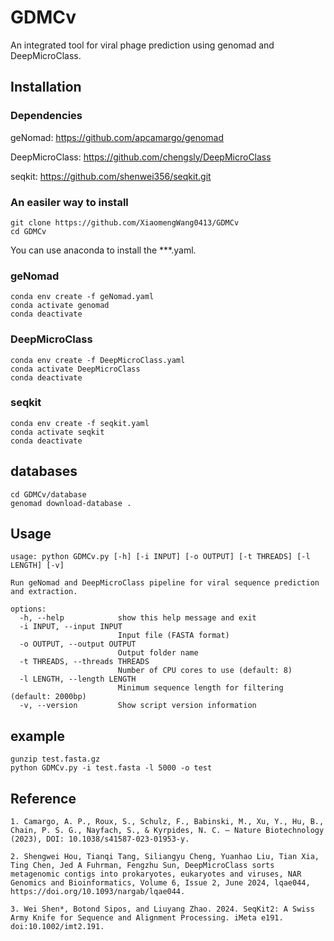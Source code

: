 # GDMCv
An integrated tool for viral phage prediction using genomad and DeepMicroClass.

## Installation
### Dependencies
geNomad: https://github.com/apcamargo/genomad

DeepMicroClass: https://github.com/chengsly/DeepMicroClass

seqkit: https://github.com/shenwei356/seqkit.git

### An easiler way to install
~~~
git clone https://github.com/XiaomengWang0413/GDMCv
cd GDMCv
~~~
You can use anaconda to install the ***.yaml. 
### geNomad
~~~
conda env create -f geNomad.yaml
conda activate genomad
conda deactivate
~~~

### DeepMicroClass
~~~
conda env create -f DeepMicroClass.yaml
conda activate DeepMicroClass
conda deactivate
~~~

### seqkit
~~~
conda env create -f seqkit.yaml
conda activate seqkit
conda deactivate
~~~

## databases
~~~
cd GDMCv/database
genomad download-database .
~~~

## Usage

~~~
usage: python GDMCv.py [-h] [-i INPUT] [-o OUTPUT] [-t THREADS] [-l LENGTH] [-v]

Run geNomad and DeepMicroClass pipeline for viral sequence prediction and extraction.

options:
  -h, --help            show this help message and exit
  -i INPUT, --input INPUT
                        Input file (FASTA format)
  -o OUTPUT, --output OUTPUT
                        Output folder name
  -t THREADS, --threads THREADS
                        Number of CPU cores to use (default: 8)
  -l LENGTH, --length LENGTH
                        Minimum sequence length for filtering (default: 2000bp)
  -v, --version         Show script version information
~~~
## example
~~~
gunzip test.fasta.gz
python GDMCv.py -i test.fasta -l 5000 -o test
~~~

## Reference
~~~
1. Camargo, A. P., Roux, S., Schulz, F., Babinski, M., Xu, Y., Hu, B., Chain, P. S. G., Nayfach, S., & Kyrpides, N. C. — Nature Biotechnology (2023), DOI: 10.1038/s41587-023-01953-y.

2. Shengwei Hou, Tianqi Tang, Siliangyu Cheng, Yuanhao Liu, Tian Xia, Ting Chen, Jed A Fuhrman, Fengzhu Sun, DeepMicroClass sorts metagenomic contigs into prokaryotes, eukaryotes and viruses, NAR Genomics and Bioinformatics, Volume 6, Issue 2, June 2024, lqae044, https://doi.org/10.1093/nargab/lqae044.

3. Wei Shen*, Botond Sipos, and Liuyang Zhao. 2024. SeqKit2: A Swiss Army Knife for Sequence and Alignment Processing. iMeta e191. doi:10.1002/imt2.191.
~~~

